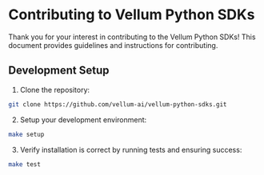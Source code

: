 # Contributing to Vellum Python SDKs

Thank you for your interest in contributing to the Vellum Python SDKs! This document provides guidelines and instructions for contributing.

## Development Setup

1. Clone the repository:

```bash
git clone https://github.com/vellum-ai/vellum-python-sdks.git
```

2. Setup your development environment:

```bash
make setup
```

3. Verify installation is correct by running tests and ensuring success:

```bash
make test
```
